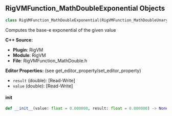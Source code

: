 ## RigVMFunction_MathDoubleExponential Objects

```python
class RigVMFunction_MathDoubleExponential(RigVMFunction_MathDoubleUnaryOp)
```

Computes the base-e exponential of the given value

**C++ Source:**

- **Plugin**: RigVM
- **Module**: RigVM
- **File**: RigVMFunction_MathDouble.h

**Editor Properties:** (see get_editor_property/set_editor_property)

- ``result`` (double):  [Read-Write]
- ``value`` (double):  [Read-Write]

<a id="unreal.RigVMFunction_MathDoubleExponential.__init__"></a>

#### __init__

```python
def __init__(value: float = 0.000000, result: float = 0.000000) -> None
```

<a id="unreal.RigUnit_MathDoubleExponential"></a>